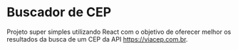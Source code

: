<h1>Buscador de CEP</h1>
<p>Projeto super simples utilizando React com o objetivo de oferecer melhor os resultados da busca de um CEP da API <a href="https://viacep.com.br">https://viacep.com.br</a>.</p>